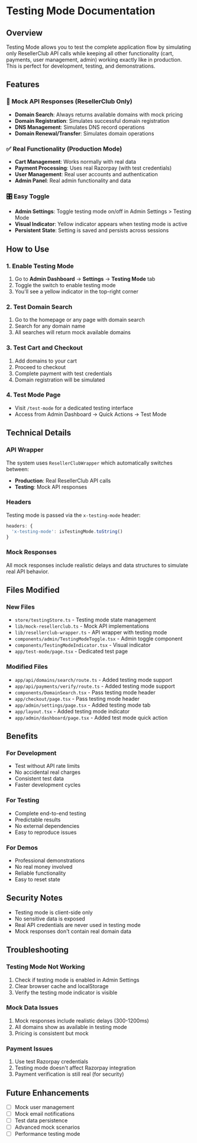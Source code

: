 # Testing Mode Documentation

## Overview

Testing Mode allows you to test the complete application flow by simulating only ResellerClub API calls while keeping all other functionality (cart, payments, user management, admin) working exactly like in production. This is perfect for development, testing, and demonstrations.

## Features

### 🧪 Mock API Responses (ResellerClub Only)

- **Domain Search**: Always returns available domains with mock pricing
- **Domain Registration**: Simulates successful domain registration
- **DNS Management**: Simulates DNS record operations
- **Domain Renewal/Transfer**: Simulates domain operations

### ✅ Real Functionality (Production Mode)

- **Cart Management**: Works normally with real data
- **Payment Processing**: Uses real Razorpay (with test credentials)
- **User Management**: Real user accounts and authentication
- **Admin Panel**: Real admin functionality and data

### 🎛️ Easy Toggle

- **Admin Settings**: Toggle testing mode on/off in Admin Settings > Testing Mode
- **Visual Indicator**: Yellow indicator appears when testing mode is active
- **Persistent State**: Setting is saved and persists across sessions

## How to Use

### 1. Enable Testing Mode

1. Go to **Admin Dashboard** → **Settings** → **Testing Mode** tab
2. Toggle the switch to enable testing mode
3. You'll see a yellow indicator in the top-right corner

### 2. Test Domain Search

1. Go to the homepage or any page with domain search
2. Search for any domain name
3. All searches will return mock available domains

### 3. Test Cart and Checkout

1. Add domains to your cart
2. Proceed to checkout
3. Complete payment with test credentials
4. Domain registration will be simulated

### 4. Test Mode Page

- Visit `/test-mode` for a dedicated testing interface
- Access from Admin Dashboard → Quick Actions → Test Mode

## Technical Details

### API Wrapper

The system uses `ResellerClubWrapper` which automatically switches between:

- **Production**: Real ResellerClub API calls
- **Testing**: Mock API responses

### Headers

Testing mode is passed via the `x-testing-mode` header:

```javascript
headers: {
  'x-testing-mode': isTestingMode.toString()
}
```

### Mock Responses

All mock responses include realistic delays and data structures to simulate real API behavior.

## Files Modified

### New Files

- `store/testingStore.ts` - Testing mode state management
- `lib/mock-resellerclub.ts` - Mock API implementations
- `lib/resellerclub-wrapper.ts` - API wrapper with testing mode
- `components/admin/TestingModeToggle.tsx` - Admin toggle component
- `components/TestingModeIndicator.tsx` - Visual indicator
- `app/test-mode/page.tsx` - Dedicated test page

### Modified Files

- `app/api/domains/search/route.ts` - Added testing mode support
- `app/api/payments/verify/route.ts` - Added testing mode support
- `components/DomainSearch.tsx` - Pass testing mode header
- `app/checkout/page.tsx` - Pass testing mode header
- `app/admin/settings/page.tsx` - Added testing mode tab
- `app/layout.tsx` - Added testing mode indicator
- `app/admin/dashboard/page.tsx` - Added test mode quick action

## Benefits

### For Development

- Test without API rate limits
- No accidental real charges
- Consistent test data
- Faster development cycles

### For Testing

- Complete end-to-end testing
- Predictable results
- No external dependencies
- Easy to reproduce issues

### For Demos

- Professional demonstrations
- No real money involved
- Reliable functionality
- Easy to reset state

## Security Notes

- Testing mode is client-side only
- No sensitive data is exposed
- Real API credentials are never used in testing mode
- Mock responses don't contain real domain data

## Troubleshooting

### Testing Mode Not Working

1. Check if testing mode is enabled in Admin Settings
2. Clear browser cache and localStorage
3. Verify the testing mode indicator is visible

### Mock Data Issues

1. Mock responses include realistic delays (300-1200ms)
2. All domains show as available in testing mode
3. Pricing is consistent but mock

### Payment Issues

1. Use test Razorpay credentials
2. Testing mode doesn't affect Razorpay integration
3. Payment verification is still real (for security)

## Future Enhancements

- [ ] Mock user management
- [ ] Mock email notifications
- [ ] Test data persistence
- [ ] Advanced mock scenarios
- [ ] Performance testing mode
